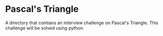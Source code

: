 # Pascal's Triangle
A directory that contians an interview challenge on Pascal's Triangle.
This challenge will be solved using python.
